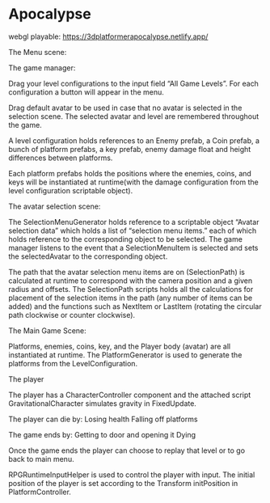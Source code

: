 # Apocalypse




webgl playable: https://3dplatformerapocalypse.netlify.app/



The Menu scene:

  The game manager:


  Drag your level configurations to the input field “All Game Levels”. For each configuration a button will appear in the menu.

  Drag default avatar to be used in case that no avatar is selected in the selection scene. The selected avatar and level are remembered      throughout the game.


  A level configuration holds references to an Enemy prefab, a Coin prefab, a bunch of platform prefabs, a key prefab, enemy damage float and height differences between platforms.

  Each platform prefabs holds the positions where the enemies, coins, and keys will be instantiated at runtime(with the damage configuration from the  level configuration scriptable object).


The avatar selection scene:

  The SelectionMenuGenerator holds reference to a scriptable object “Avatar selection data” which holds a list of “selection menu items.” each of which holds reference to the corresponding object to be selected. The game manager listens to the event that a SelectionMenuItem is selected and sets the selectedAvatar to the corresponding object.

  The path that the avatar selection menu items are on (SelectionPath) is calculated at runtime to correspond with the camera position and a given radius and offsets. The SelectionPath scripts holds all the calculations for placement of the selection items in the path (any number of items can be added) and the functions such as NextItem or LastItem (rotating the circular path clockwise or counter clockwise).







The Main Game Scene:



  Platforms, enemies, coins, key, and the Player body (avatar) are all instantiated at runtime.
  The PlatformGenerator is used to generate the platforms from the LevelConfiguration. 

  The player

  The player has a CharacterController component and the attached script GravitationalCharacter simulates gravity in FixedUpdate.

  The player can die by:
  Losing health
  Falling off platforms

  The game ends by:
  Getting to door and opening it
  Dying

  Once the game ends the player can choose to replay that level or to go back to main menu.


  RPGRuntimeInputHelper is used to control the player with input. 
  The initial position of the player is set according to the Transform initPosition in PlatformController.

